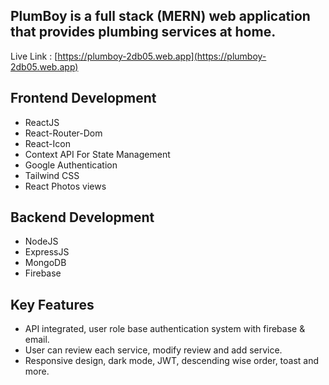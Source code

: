 ## PlumBoy is a full stack (MERN) web application that provides plumbing services at home.

Live Link : [https://plumboy-2db05.web.app](https://plumboy-2db05.web.app)

## Frontend Development

- ReactJS
- React-Router-Dom
- React-Icon
- Context API For State Management
- Google Authentication
- Tailwind CSS
- React Photos views

## Backend Development

- NodeJS
- ExpressJS
- MongoDB
- Firebase

## Key Features

- API integrated, user role base authentication system with firebase & email.
- User can review each service, modify review and add service.
- Responsive design, dark mode, JWT, descending wise order, toast and more.
